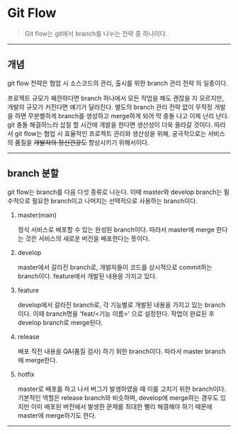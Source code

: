 # Git Flow

> Git flow는 git에서 branch를 나누는 전략 중 하나이다.

---

## 개념

git flow 전략은 협업 시 소스코드의 관리, 출시를 위한 branch 관리 전략 의 일종이다.

프로젝트 규모가 째깐하다면 branch 하나에서 모든 작업을 해도 괜찮을 지 모르지만, 개발의 규모가 커진다면 얘기가 달라진다. 별도의 branch 관리 전략 없이 무작정 개발을 하면 무분별하게 branch를 생성하고 merge하게 되어 막 충돌 나고 이제 난리 난다. git 충돌 해결하느라 삽질 할 시간에 개발을 한다면 생산성이 더욱 올라갈 것이다. 따라서 git flow는 협업 시 효율적인 프로젝트 관리와 생산성을 위해, 궁극적으로는 서비스의 품질을 ~~개발자의 정신건강도~~ 향상시키기 위해서이다.

---

## branch 분할

git flow는 branch를 다음 다섯 종류로 나눈다. 이때 master와 develop branch는 필수적으로 필요한 branch이고 나머지는 선택적으로 사용하는 branch이다.

1. master(main)

   정식 서비스로 배포할 수 있는 완성된 branch이다. 따라서 master에 merge 한다는 것은 서비스의 새로운 버전을 배포한다는 뜻이다.

2. develop

   master에서 갈라진 branch로, 개발자들이 코드를 상시적으로 commit하는 branch이다. feature에서 개발된 내용을 가지고 있다.

3. feature

   develop에서 갈라진 branch로, 각 기능별로 개발된 내용을 가지고 있는 branch이다. 이때 branch명을 'feat/<기능 이름>' 으로 설정한다.
   작업이 완료된 후 develop branch로 merge된다.

4. release

   배포 직전 내용을 QA(품질 검사) 하기 위한 branch이다. 따라서 master branch에 merge한다.

5. hotfix

   master로 배포를 하고 나서 버그가 발생하였을 때 이를 고치기 위한 branch이다. 기본적인 역할은 release branch와 비슷하며, develop에 merge하는 경우도 있지만 이미 배포된 버전에서 발생한 문제를 최대한 빨리 해결해야 하기 때문에 master에 merge하기도 한다.

---

